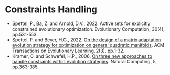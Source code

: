 # Constraints Handling

* Spettel, P., Ba, Z. and Arnold, D.V., 2022. Active sets for explicitly constrained evolutionary optimization. Evolutionary Computation, 30(4), pp.531-553.
* Spettel, P. and Beyer, H.G., 2022. [On the design of a matrix adaptation evolution strategy for optimization on general quadratic manifolds](https://dl.acm.org/doi/abs/10.1145/3551394). ACM Transactions on Evolutionary Learning, 2(3), pp.1-32.
* Kramer, O. and Schwefel, H.P., 2006. [On three new approaches to handle constraints within evolution strategies](https://link.springer.com/article/10.1007/s11047-006-0001-x). Natural Computing, 5, pp.363-385.
